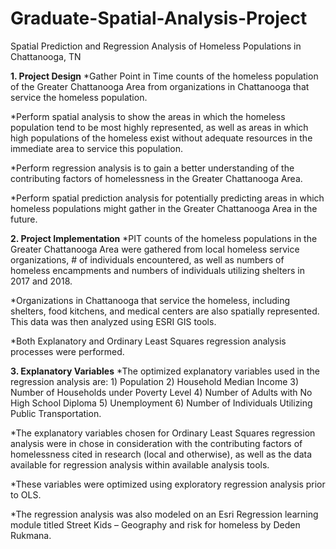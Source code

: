 # Graduate-Spatial-Analysis-Project
Spatial Prediction and Regression Analysis of Homeless Populations in Chattanooga, TN

**1. Project Design**
*Gather Point in Time counts of the homeless population of the Greater Chattanooga Area from organizations in Chattanooga that service the homeless population.

*Perform spatial analysis to show the areas in which the homeless population tend to be most highly represented, as well as areas in which high populations of the homeless exist without adequate resources in the immediate area to service this population. 

*Perform regression analysis is to gain a better understanding of the contributing factors of homelessness in the Greater Chattanooga Area. 

*Perform spatial prediction analysis for potentially predicting areas in which homeless populations might gather in the Greater Chattanooga Area in the future.

**2. Project Implementation**
*PIT counts of the homeless populations in the Greater Chattanooga Area were gathered from local homeless service organizations, # of individuals encountered, as well as numbers of homeless encampments and numbers of individuals utilizing shelters in 2017 and 2018. 

*Organizations in Chattanooga that service the homeless, including shelters, food kitchens, and medical centers are also spatially represented. 
This data was then analyzed using ESRI GIS tools.

*Both Explanatory and Ordinary Least Squares regression analysis processes were performed.

**3. Explanatory Variables**
*The optimized explanatory variables used in the regression analysis are: 1) Population 2) Household Median Income 3) Number of Households under Poverty Level 4) Number of Adults with No High School Diploma 5) Unemployment 6) Number of Individuals Utilizing Public Transportation.

*The explanatory variables chosen for Ordinary Least Squares regression analysis were in chose in consideration with the contributing factors of homelessness cited in research (local and otherwise), as well as the data available for regression analysis within available analysis tools. 

*These variables were optimized using exploratory regression analysis prior to OLS. 

*The regression analysis was also modeled on an Esri Regression learning module titled Street Kids – Geography and risk for homeless by Deden Rukmana. 
